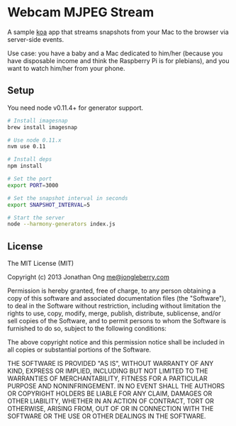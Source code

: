# Webcam MJPEG Stream

A sample [koa](https://github.com/koajs/koa) app that streams snapshots from your Mac to the browser via server-side events.

Use case: you have a baby and a Mac dedicated to him/her (because you have disposable income and think the Raspberry Pi is for plebians), and you want to watch him/her from your phone.

## Setup

You need node v0.11.4+ for generator support.

```bash
# Install imagesnap
brew install imagesnap

# Use node 0.11.x
nvm use 0.11

# Install deps
npm install

# Set the port
export PORT=3000

# Set the snapshot interval in seconds
export SNAPSHOT_INTERVAL=5

# Start the server
node --harmony-generators index.js
```

## License

The MIT License (MIT)

Copyright (c) 2013 Jonathan Ong me@jongleberry.com

Permission is hereby granted, free of charge, to any person obtaining a copy
of this software and associated documentation files (the "Software"), to deal
in the Software without restriction, including without limitation the rights
to use, copy, modify, merge, publish, distribute, sublicense, and/or sell
copies of the Software, and to permit persons to whom the Software is
furnished to do so, subject to the following conditions:

The above copyright notice and this permission notice shall be included in
all copies or substantial portions of the Software.

THE SOFTWARE IS PROVIDED "AS IS", WITHOUT WARRANTY OF ANY KIND, EXPRESS OR
IMPLIED, INCLUDING BUT NOT LIMITED TO THE WARRANTIES OF MERCHANTABILITY,
FITNESS FOR A PARTICULAR PURPOSE AND NONINFRINGEMENT. IN NO EVENT SHALL THE
AUTHORS OR COPYRIGHT HOLDERS BE LIABLE FOR ANY CLAIM, DAMAGES OR OTHER
LIABILITY, WHETHER IN AN ACTION OF CONTRACT, TORT OR OTHERWISE, ARISING FROM,
OUT OF OR IN CONNECTION WITH THE SOFTWARE OR THE USE OR OTHER DEALINGS IN
THE SOFTWARE.